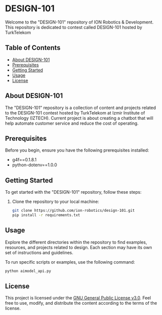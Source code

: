 # DESIGN-101

Welcome to the "DESIGN-101" repository of ION Robotics & Development. This repository is dedicated to contest called DESIGN-101 hosted by TurkTelekom

## Table of Contents
- [About DESIGN-101](#about-design-101)
- [Prerequisites](#prerequisites)
- [Getting Started](#getting-started)
- [Usage](#usage)
- [License](#license)

## About DESIGN-101

The "DESIGN-101" repository is a collection of content and projects related to the DESIGN-101 contest hosted by TurkTelekom at Izmir Institute of Technology (IZTECH). Current project is about creating a chatbot that will help automate customer service and reduce the cost of operating.

## Prerequisites

Before you begin, ensure you have the following prerequisites installed:

- g4f==0.1.8.1
- python-dotenv==1.0.0

## Getting Started

To get started with the "DESIGN-101" repository, follow these steps:

1. Clone the repository to your local machine:

   ```bash
   git clone https://github.com/ion-robotics/design-101.git
   pip install -r requirements.txt
   ```

## Usage

Explore the different directories within the repository to find examples, resources, and projects related to design. Each section may have its own set of instructions and guidelines.

To run specific scripts or examples, use the following command:

```bash
python aimodel_api.py
```


## License

This project is licensed under the [GNU General Public License v3.0](LICENSE). Feel free to use, modify, and distribute the content according to the terms of the license.

